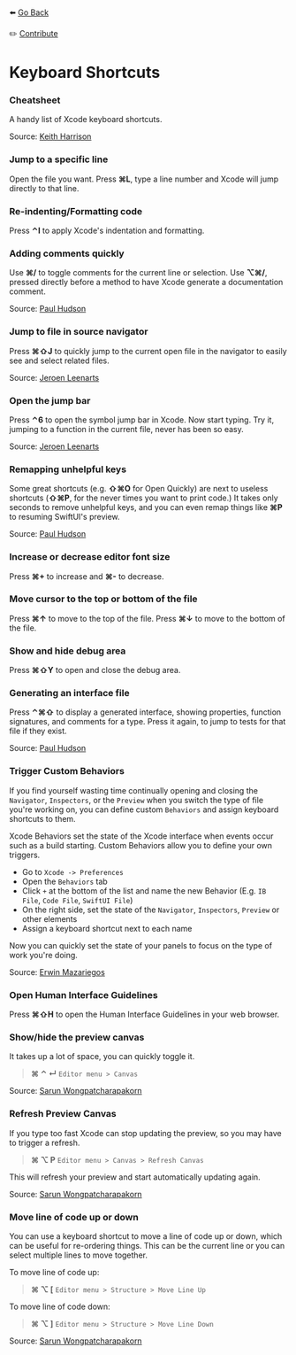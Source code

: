 ⬅️ [Go Back](README.md)

✏️ [Contribute](https://github.com/Xcode-Tips/xcode-tips.github.io/blob/main/keyboard-shortcuts.md)

# Keyboard Shortcuts

### Cheatsheet

A handy list of Xcode keyboard shortcuts.

Source: [Keith Harrison](https://useyourloaf.com/blog/xcode-keyboard-shortcuts/)

### Jump to a specific line

Open the file you want. Press **&#8984;L**, type a line number and Xcode will jump directly to that line.

### Re-indenting/Formatting code

Press **&#8963;I** to apply Xcode's indentation and formatting.

### Adding comments quickly

Use **&#8984;/** to toggle comments for the current line or selection. Use **&#8997;&#8984;/**, pressed directly before a method to have Xcode generate a documentation comment.

Source: [Paul Hudson](https://www.hackingwithswift.com/articles/229/24-quick-xcode-tips)

### Jump to file in source navigator

Press **&#8984;&#8679;J** to quickly jump to the current open file in the navigator to easily see and select related files.

Source: [Jeroen Leenarts](https://leenarts.net/2020/02/18/frequently-used-keyboard-shortcuts-i-use-inwith-xcode/)

### Open the jump bar

Press **&#8963;6** to open the symbol jump bar in Xcode. Now start typing. Try it, jumping to a function in the current file, never has been so easy.

Source: [Jeroen Leenarts](https://leenarts.net/2020/02/18/frequently-used-keyboard-shortcuts-i-use-inwith-xcode/)

### Remapping unhelpful keys

Some great shortcuts (e.g. **&#8679;&#8984;O** for Open Quickly) are next to useless shortcuts (**&#8679;&#8984;P**, for the never times you want to print code.) It takes only seconds to remove unhelpful keys, and you can even remap things like **&#8984;P** to resuming SwiftUI's preview.

Source: [Paul Hudson](https://www.hackingwithswift.com/articles/229/24-quick-xcode-tips)

### Increase or decrease editor font size

Press **&#8984;+** to increase and **&#8984;-** to decrease.

### Move cursor to the top or bottom of the file

Press **&#8984;&#8593;** to move to the top of the file. Press **&#8984;&#8595;** to move to the bottom of the file.

### Show and hide debug area

Press **&#8984;&#8679;Y** to open and close the debug area.

### Generating an interface file

Press **&#8963;&#8984;&#8679;** to display a generated interface, showing properties, function signatures, and comments for a type. Press it again, to jump to tests for that file if they exist.

Source: [Paul Hudson](https://www.hackingwithswift.com/articles/229/24-quick-xcode-tips)

### Trigger Custom Behaviors

If you find yourself wasting time continually opening and closing the `Navigator`, `Inspectors`, or the `Preview` when you switch the type of file you're working on, you can define custom `Behaviors` and assign keyboard shortcuts to them.

Xcode Behaviors set the state of the Xcode interface when events occur such as a build starting. Custom Behaviors allow you to define your own triggers.

* Go to `Xcode -> Preferences`
* Open the `Behaviors` tab
* Click `+` at the bottom of the list and name the new Behavior (E.g. `IB File`, `Code File`, `SwiftUI File`)
* On the right side, set the state of the `Navigator`, `Inspectors`, `Preview` or other elements
* Assign a keyboard shortcut next to each name

Now you can quickly set the state of your panels to focus on the type of work you're doing.

Source: [Erwin Mazariegos](https://github.com/erwinmaza)

### Open Human Interface Guidelines

Press **&#8984;&#8679;H** to open the Human Interface Guidelines in your web browser.

### Show/hide the preview canvas

It takes up a lot of space, you can quickly toggle it.

> **&#8984; &#8963; &#8629;**
> `Editor menu > Canvas`

Source: [Sarun Wongpatcharapakorn](https://sarunw.com/posts/xcode-shortcuts-for-swiftui/)

### Refresh Preview Canvas

If you type too fast Xcode can stop updating the preview, so you may have to trigger a refresh.

> **&#8984; &#8997; P**
> `Editor menu > Canvas > Refresh Canvas`

This will refresh your preview and start automatically updating again.

Source: [Sarun Wongpatcharapakorn](https://sarunw.com/posts/xcode-shortcuts-for-swiftui/)

### Move line of code up or down

You can use a keyboard shortcut to move a line of code up or down, which can be useful for re-ordering things. This can be the current line or you can select multiple lines to move together.

To move line of code up:

> **&#8984; &#8997; \[**
> `Editor menu > Structure > Move Line Up`

To move line of code down:

> **&#8984; &#8997; \]**
> `Editor menu > Structure > Move Line Down`

Source: [Sarun Wongpatcharapakorn](https://sarunw.com/posts/xcode-shortcuts-for-swiftui/)
